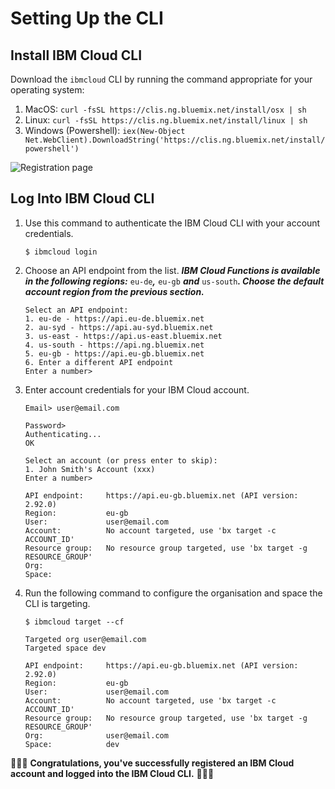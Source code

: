 # Setting Up the CLI

## Install IBM Cloud CLI

Download the `ibmcloud` CLI by running the command appropriate for your operating system:

1. MacOS: `curl -fsSL https://clis.ng.bluemix.net/install/osx | sh`
2. Linux: `curl -fsSL https://clis.ng.bluemix.net/install/linux | sh`
3. Windows \(Powershell\): `iex(New-Object Net.WebClient).DownloadString('https://clis.ng.bluemix.net/install/powershell')`

![Registration page](https://github.com/mrutkows/fn-workshops/tree/f9a9f057e96f8493ab777e3d193376a2301461c5/.gitbook/assets/docs.gif)

## Log Into IBM Cloud CLI

1. Use this command to authenticate the IBM Cloud CLI with your account credentials.

   ```text
   $ ibmcloud login
   ```

2. Choose an API endpoint from the list. _**IBM Cloud Functions is available in the following regions:**_ `eu-de`_**,**_ `eu-gb` _**and**_ `us-south`_**. Choose the default account region from the previous section.**_

   ```text
   Select an API endpoint:
   1. eu-de - https://api.eu-de.bluemix.net
   2. au-syd - https://api.au-syd.bluemix.net
   3. us-east - https://api.us-east.bluemix.net
   4. us-south - https://api.ng.bluemix.net
   5. eu-gb - https://api.eu-gb.bluemix.net
   6. Enter a different API endpoint
   Enter a number>
   ```

3. Enter account credentials for your IBM Cloud account.

   ```text
   Email> user@email.com

   Password>
   Authenticating...
   OK

   Select an account (or press enter to skip):
   1. John Smith's Account (xxx)
   Enter a number>

   API endpoint:     https://api.eu-gb.bluemix.net (API version: 2.92.0)
   Region:           eu-gb
   User:             user@email.com
   Account:          No account targeted, use 'bx target -c ACCOUNT_ID'
   Resource group:   No resource group targeted, use 'bx target -g RESOURCE_GROUP'
   Org:
   Space:
   ```

4. Run the following command to configure the organisation and space the CLI is targeting.

   ```text
   $ ibmcloud target --cf
   ```

   ```text
   Targeted org user@email.com
   Targeted space dev

   API endpoint:     https://api.eu-gb.bluemix.net (API version: 2.92.0)
   Region:           eu-gb
   User:             user@email.com
   Account:          No account targeted, use 'bx target -c ACCOUNT_ID'
   Resource group:   No resource group targeted, use 'bx target -g RESOURCE_GROUP'
   Org:              user@email.com
   Space:            dev
   ```

🎉🎉🎉 **Congratulations, you've successfully registered an IBM Cloud account and logged into the IBM Cloud CLI.** 🎉🎉🎉

